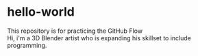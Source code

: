 # hello-world
This repository is for practicing the GitHub Flow <br/>
Hi, i'm a 3D Blender artist who is expanding his skillset to include programming.
